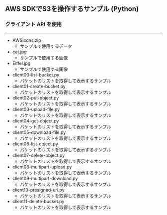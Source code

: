 ## AWS SDKでS3を操作するサンプル (Python)

### クライアント API を使用

***
- AWSIcons.zip
  - サンプルで使用するデータ
- cat.jpg
  - サンプルで使用する画像
- Eiffel.jpg
  - サンプルで使用する画像
- client00-list-bucket.py
  - バケットのリストを取得して表示するサンプル
- client01-create-bucket.py
  - バケットのリストを取得して表示するサンプル
- client02-put-object.py
  - バケットのリストを取得して表示するサンプル
- client03-upload-file.py
  - バケットのリストを取得して表示するサンプル
- client04-get-object.py
  - バケットのリストを取得して表示するサンプル
- client05-download-file.py
  - バケットのリストを取得して表示するサンプル
- client06-list-object.py
  - バケットのリストを取得して表示するサンプル
- client07-delete-object.py
  - バケットのリストを取得して表示するサンプル
- client08-multipart-upload.py
  - バケットのリストを取得して表示するサンプル
- client09-multipart-download.py
  - バケットのリストを取得して表示するサンプル
- client10-presigned-url.py
  - バケットのリストを取得して表示するサンプル
- client11-delete-bucket.py
  - バケットのリストを取得して表示するサンプル









